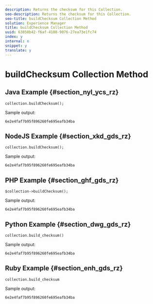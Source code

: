 ```yaml
---
description: Returns the checksum for this Collection.
seo-description: Returns the checksum for this Collection.
seo-title: buildChecksum Collection Method
solution: Experience Manager
title: buildChecksum Collection Method
uuid: 63850b42-f6af-4188-9076-27ea73e1fc74
index: y
internal: n
snippet: y
translate: y
---
```


# buildChecksum Collection Method


## Java Example {#section_nyl_ycs_rz}


```
collection.buildChecksum(); 

```
Sample output: 

```
6e2e4faf7b95f896260fe695eafb34ba 

```

## NodeJS Example {#section_xkd_gds_rz}


```
collection.buildChecksum(); 

```
Sample output: 

```
6e2e4faf7b95f896260fe695eafb34ba 

```

## PHP Example {#section_ghf_gds_rz}


```
$collection->buildChecksum(); 

```
Sample output: 

```
6e2e4faf7b95f896260fe695eafb34ba 

```

## Python Example {#section_dwg_gds_rz}


```
collection.build_checksum() 

```
Sample output: 

```
6e2e4faf7b95f896260fe695eafb34ba 

```

## Ruby Example {#section_enh_gds_rz}


```
collection.build_checksum
```
Sample output: 

```
6e2e4faf7b95f896260fe695eafb34ba 

```
